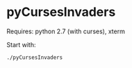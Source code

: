 # pyCursesInvaders

Requires: python 2.7 (with curses), xterm

Start with:
```
./pyCursesInvaders
``` 
